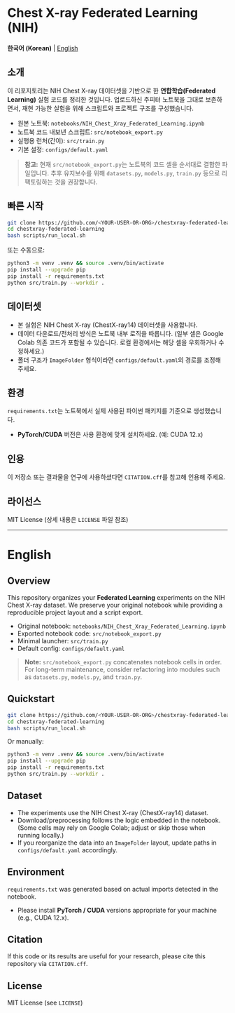 # Chest X-ray Federated Learning (NIH)

**한국어 (Korean)** | [English](#english)

## 소개
이 리포지토리는 NIH Chest X-ray 데이터셋을 기반으로 한 **연합학습(Federated Learning)** 실험 코드를 정리한 것입니다. 
업로드하신 주피터 노트북을 그대로 보존하면서, 재현 가능한 실험을 위해 스크립트와 프로젝트 구조를 구성했습니다.

- 원본 노트북: `notebooks/NIH_Chest_Xray_Federated_Learning.ipynb`
- 노트북 코드 내보낸 스크립트: `src/notebook_export.py`
- 실행용 런처(간이): `src/train.py`
- 기본 설정: `configs/default.yaml`

> **참고:** 현재 `src/notebook_export.py`는 노트북의 코드 셀을 순서대로 결합한 파일입니다. 추후 유지보수를 위해 `datasets.py`, `models.py`, `train.py` 등으로 리팩토링하는 것을 권장합니다.

## 빠른 시작
```bash
git clone https://github.com/<YOUR-USER-OR-ORG>/chestxray-federated-learning.git
cd chestxray-federated-learning
bash scripts/run_local.sh
```
또는 수동으로:
```bash
python3 -m venv .venv && source .venv/bin/activate
pip install --upgrade pip
pip install -r requirements.txt
python src/train.py --workdir .
```

## 데이터셋
- 본 실험은 NIH Chest X-ray (ChestX-ray14) 데이터셋을 사용합니다. 
- 데이터 다운로드/전처리 방식은 노트북 내부 로직을 따릅니다. (일부 셀은 Google Colab 의존 코드가 포함될 수 있습니다. 로컬 환경에서는 해당 셀을 우회하거나 수정하세요.)
- 폴더 구조가 `ImageFolder` 형식이라면 `configs/default.yaml`의 경로를 조정해 주세요.

## 환경
`requirements.txt`는 노트북에서 실제 사용된 파이썬 패키지를 기준으로 생성했습니다. 
- **PyTorch/CUDA** 버전은 사용 환경에 맞게 설치하세요. (예: CUDA 12.x)

## 인용
이 저장소 또는 결과물을 연구에 사용하셨다면 `CITATION.cff`를 참고해 인용해 주세요.

## 라이선스
MIT License (상세 내용은 `LICENSE` 파일 참조)

---

# English

## Overview
This repository organizes your **Federated Learning** experiments on the NIH Chest X-ray dataset. 
We preserve your original notebook while providing a reproducible project layout and a script export.

- Original notebook: `notebooks/NIH_Chest_Xray_Federated_Learning.ipynb`
- Exported notebook code: `src/notebook_export.py`
- Minimal launcher: `src/train.py`
- Default config: `configs/default.yaml`

> **Note:** `src/notebook_export.py` concatenates notebook cells in order. For long-term maintenance, consider refactoring into modules such as `datasets.py`, `models.py`, and `train.py`.

## Quickstart
```bash
git clone https://github.com/<YOUR-USER-OR-ORG>/chestxray-federated-learning.git
cd chestxray-federated-learning
bash scripts/run_local.sh
```
Or manually:
```bash
python3 -m venv .venv && source .venv/bin/activate
pip install --upgrade pip
pip install -r requirements.txt
python src/train.py --workdir .
```

## Dataset
- The experiments use the NIH Chest X-ray (ChestX-ray14) dataset.
- Download/preprocessing follows the logic embedded in the notebook. (Some cells may rely on Google Colab; adjust or skip those when running locally.)
- If you reorganize the data into an `ImageFolder` layout, update paths in `configs/default.yaml` accordingly.

## Environment
`requirements.txt` was generated based on actual imports detected in the notebook.
- Please install **PyTorch / CUDA** versions appropriate for your machine (e.g., CUDA 12.x).

## Citation
If this code or its results are useful for your research, please cite this repository via `CITATION.cff`.

## License
MIT License (see `LICENSE`)
